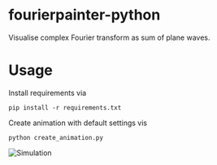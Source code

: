# fourierpainter-python
Visualise complex Fourier transform as sum of plane waves. 

# Usage

Install requirements via 

```
pip install -r requirements.txt
```

Create animation with default settings vis
```
python create_animation.py
```



![Simulation](./snapshot.gif)
